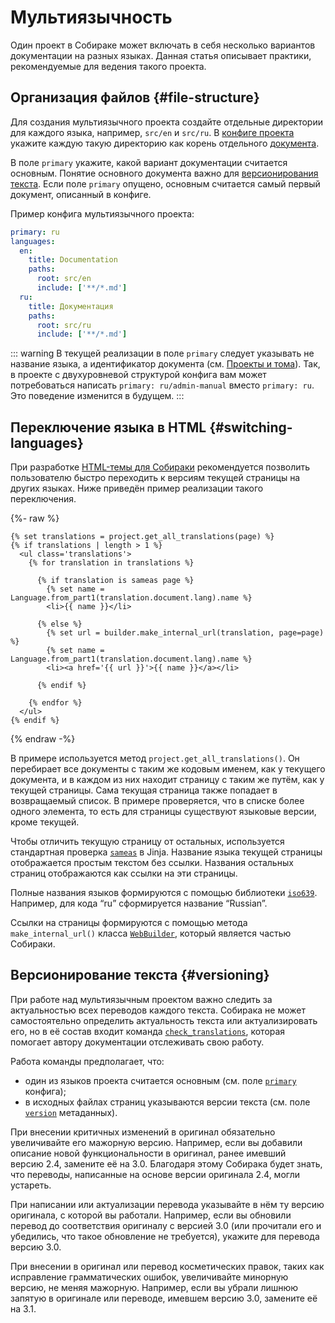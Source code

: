 # Мультиязычность

Один проект в Собираке может включать в себя несколько вариантов документации на разных языках. Данная статья описывает практики, рекомендуемые для ведения такого проекта.

## Организация файлов {#file-structure}

Для создания мультиязычного проекта создайте отдельные директории для каждого языка, например, `src/en` и `src/ru`. В [конфиге проекта](../reference/configuration.md) укажите каждую такую директорию как корень отдельного [документа](terms.md).

В поле `primary` укажите, какой вариант документации считается основным. Понятие основного документа важно для [версионирования текста](#versioning). Если поле `primary` опущено, основным считается самый первый документ, описанный в конфиге.

Пример конфига мультиязычного проекта:

```yaml
primary: ru
languages:
  en:
    title: Documentation
    paths:
      root: src/en
      include: ['**/*.md']
  ru:
    title: Документация
    paths:
      root: src/ru
      include: ['**/*.md']
```

::: warning
В текущей реализации в поле `primary` следует указывать не название языка, а идентификатор документа (см. [Проекты и тома](terms.md)). Так, в проекте с двухуровневой структурой конфига вам может потребоваться написать `primary: ru/admin-manual` вместо `primary: ru`. Это поведение изменится в будущем.
:::


## Переключение языка в HTML {#switching-languages}

При разработке [HTML-темы для Собираки](../build-html/web-customization.md#template) рекомендуется позволить пользователю быстро переходить к версиям текущей страницы на других языках. Ниже приведён пример реализации такого переключения.

{%- raw %}
```jinja
{% set translations = project.get_all_translations(page) %}
{% if translations | length > 1 %}
  <ul class='translations'>
    {% for translation in translations %}
    
      {% if translation is sameas page %}
        {% set name = Language.from_part1(translation.document.lang).name %}
        <li>{{ name }}</li>
        
      {% else %}
        {% set url = builder.make_internal_url(translation, page=page) %}
        {% set name = Language.from_part1(translation.document.lang).name %}
        <li><a href='{{ url }}'>{{ name }}</a></li>
        
      {% endif %}
      
    {% endfor %}
  </ul>
{% endif %}
```
{% endraw -%}

В примере используется метод `project.get_all_translations()`. Он перебирает все документы с таким же кодовым именем, как у текущего документа, и в каждом из них находит страницу с таким же путём, как у текущей страницы. Сама текущая страница также попадает в возвращаемый список. В примере проверяется, что в списке более одного элемента, то есть для страницы существуют языковые версии, кроме текущей.

Чтобы отличить текущую страницу от остальных, используется стандартная проверка [`sameas`](https://jinja.palletsprojects.com/en/3.1.x/templates/#jinja-tests.sameas) в Jinja. Название языка текущей страницы отображается простым текстом без ссылки. Названия остальных страниц отображаются как ссылки на эти страницы.

Полные названия языков формируются с помощью библиотеки [`iso639`](https://github.com/jacksonllee/iso639). Например, для кода “ru” сформируется название “Russian”.

Ссылки на страницы формируются с помощью метода `make_internal_url()` класса [`WebBuilder`](../../../src/sobiraka/processing/web/web.py#:~:text=class%20WebBuilder), который является частью Собираки.


## Версионирование текста {#versioning}

При работе над мультиязычным проектом важно следить за актуальностью всех переводов каждого текста. Собирака не может самостоятельно определить актуальность текста или актуализировать его, но в её состав входит команда [`check_translations`](../reference/commands.md#check_translations), которая помогает автору документации отслеживать свою работу.

Работа команды предполагает, что:

- один из языков проекта считается основным (см. поле [`primary`](../reference/configuration.md#primary_language) конфига);
- в исходных файлах страниц указываются версии текста (см. поле [`version`](../organizing/metadata.md#version) метаданных).

При внесении критичных изменений в оригинал обязательно увеличивайте его мажорную версию. Например, если вы добавили описание новой функциональности в оригинал, ранее имевший версию 2.4, замените её на 3.0. Благодаря этому Собирака будет знать, что переводы, написанные на основе версии оригинала 2.4, могли устареть.

При написании или актуализации перевода указывайте в нём ту версию оригинала, с которой вы работали. Например, если вы обновили перевод до соответствия оригиналу с версией 3.0 (или прочитали его и убедились, что такое обновление не требуется), укажите для перевода версию 3.0.

При внесении в оригинал или перевод косметических правок, таких как исправление грамматических ошибок, увеличивайте минорную версию, не меняя мажорную. Например, если вы убрали лишнюю запятую в оригинале или переводе, имевшем версию 3.0, замените её на 3.1.